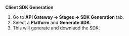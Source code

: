 **Client SDK Generation**

1. Go to **API Gateway -> Stages -> SDK Generation** tab.
2. Select a **Platform** and **Generate SDK**.
3. This will generate and downlaod the SDK.
